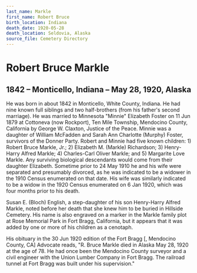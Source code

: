 ```yaml
---
last_name: Markle
first_name: Robert Bruce
birth_location: Indiana
death_date: 1920-05-28
death_location: Seldovia, Alaska
source_file: Cemetery Directory
---
```

# Robert Bruce Markle

## 1842 – Monticello, Indiana – May 28, 1920, Alaska

He was born in about 1842 in Monticello, White County, Indiana. He had
nine known full siblings and two half-brothers (from his father's second
marriage). He was married to Minnesota "Minnie" Elizabeth Foster on 11
Jun 1879 at Cottoneva (now Rockport), Ten Mile Township, Mendocino
County, California by George W. Claxton, Justice of the Peace. Minnie
was a daughter of William McFadden and Sarah Ann Charlotte (Murphy)
Foster, survivors of the Donner Party. Robert and Minnie had five known
children: 1) Robert Bruce Markle, Jr.; 2) Elizabeth M. (Markle)
Richardson; 3) Henry-Harry Alfred Markle; 4) Charles-Carl Oliver Markle;
and 5) Margarite Love Markle. Any surviving biological descendants would
come from their daughter Elizabeth. Sometime prior to 24 May 1910 he and
his wife were separated and presumably divorced, as he was indicated to
be a widower in the 1910 Census enumerated on that date. His wife was
similarly indicated to be a widow in the 1920 Census enumerated on 6 Jan
1920, which was four months prior to his death.  
  
Susan E. (Bloch) English, a step-daughter of his son Henry-Harry Alfred
Markle, noted before her death that she knew him to be buried in
Hillside Cemetery. His name is also engraved on a marker in the Markle
family plot at Rose Memorial Park in Fort Bragg, California, but it
appears that it was added by one or more of his children as a
cenotaph.  
  
His obituary in the 30 Jun 1920 edition of the Fort Bragg \[, Mendocino
County, CA\] Advocate reads, "R. Bruce Markle died in Alaska May 28,
1920 at the age of 78. He had once been the Mendocino County surveyor
and a civil engineer with the Union Lumber Company in Fort Bragg. The
railroad tunnel at Fort Bragg was built under his supervision."

